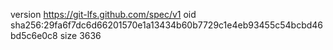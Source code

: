 version https://git-lfs.github.com/spec/v1
oid sha256:29fa6f7dc6d66201570e1a13434b60b7729c1e4eb93455c54bcbd46bd5c6e0c8
size 3636
